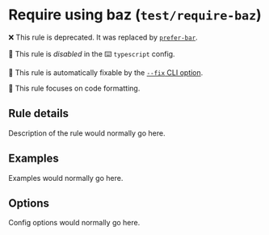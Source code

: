 # Require using baz (`test/require-baz`)

❌ This rule is deprecated. It was replaced by [`prefer-bar`](prefer-bar.md).

🚫 This rule is _disabled_ in the ⌨️ `typescript` config.

🔧 This rule is automatically fixable by the [`--fix` CLI option](https://eslint.org/docs/latest/user-guide/command-line-interface#--fix).

📏 This rule focuses on code formatting.

<!-- end auto-generated rule header -->

## Rule details

Description of the rule would normally go here.

## Examples

Examples would normally go here.

## Options

Config options would normally go here.
